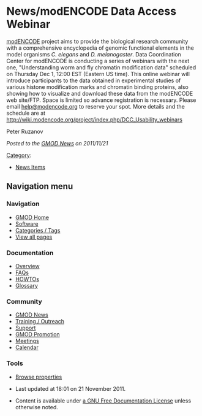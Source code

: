



<span id="top"></span>




# <span dir="auto">News/modENCODE Data Access Webinar</span>









<a href="http://modencode.org" class="external text"
rel="nofollow">modENCODE</a> project aims to provide the biological
research community with a comprehensive encyclopedia of genomic
functional elements in the model organisms *C. elegans* and *D.
melanogaster*. Data Coordination Center for modENCODE is conducting a
series of webinars with the next one, "Understanding worm and fly
chromatin modification data" scheduled on Thursday Dec 1, 12:00 EST
(Eastern US time). This online webinar will introduce participants to
the data obtained in experimental studies of various histone
modification marks and chromatin binding proteins, also showing how to
visualize and download these data from the modENCODE web site/FTP. Space
is limited so advance registration is necessary. Please email
<a href="mailto:help@modencode.org" class="external text"
rel="nofollow">help@modencode.org</a> to reserve your spot. More details
and the schedule are at <a
href="http://wiki.modencode.org/project/index.php/DCC_Usability_webinars"
class="external free"
rel="nofollow">http://wiki.modencode.org/project/index.php/DCC_Usability_webinars</a>

Peter Ruzanov

  



*Posted to the [GMOD News](../GMOD_News "GMOD News") on 2011/11/21*






[Category](../Special%3ACategories "Special%3ACategories"):

- [News Items](../Category%3ANews_Items "Category%3ANews Items")






## Navigation menu







<a href="../Main_Page"
style="background-image: url(../../images/GMOD-cogs.png);"
title="Visit the main page"></a>


### Navigation



- <span id="n-GMOD-Home">[GMOD Home](../Main_Page)</span>
- <span id="n-Software">[Software](../GMOD_Components)</span>
- <span id="n-Categories-.2F-Tags">[Categories /
  Tags](../Categories)</span>
- <span id="n-View-all-pages">[View all
  pages](../Special:AllPages)</span>




### Documentation



- <span id="n-Overview">[Overview](../Overview)</span>
- <span id="n-FAQs">[FAQs](../Category%3AFAQ)</span>
- <span id="n-HOWTOs">[HOWTOs](../Category%3AHOWTO)</span>
- <span id="n-Glossary">[Glossary](../Glossary)</span>




### Community



- <span id="n-GMOD-News">[GMOD News](../GMOD_News)</span>
- <span id="n-Training-.2F-Outreach">[Training /
  Outreach](../Training_and_Outreach)</span>
- <span id="n-Support">[Support](../Support)</span>
- <span id="n-GMOD-Promotion">[GMOD Promotion](../GMOD_Promotion)</span>
- <span id="n-Meetings">[Meetings](../Meetings)</span>
- <span id="n-Calendar">[Calendar](../Calendar)</span>




### Tools

- <span id="t-smwbrowselink"><a href="../Special%253ABrowse/News-2FmodENCODE_Data_Access_Webinar"
  rel="smw-browse">Browse properties</a></span>



- <span id="footer-info-lastmod">Last updated at 18:01 on 21 November
  2011.</span>
<!-- - <span id="footer-info-viewcount">5,980 page views.</span> -->
- <span id="footer-info-copyright">Content is available under
  <a href="http://www.gnu.org/licenses/fdl-1.3.html" class="external"
  rel="nofollow">a GNU Free Documentation License</a> unless otherwise
  noted.</span>

<!-- -->



<!-- -->




